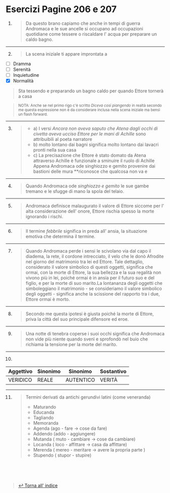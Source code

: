 # Esercizi Pagine 206 e 207 <!-- Metadata: type: Outline; created: 2020-09-15 17:33:21; reads: 21; read: 2020-09-16 15:19:14; revision: 21; modified: 2020-09-16 15:19:14; importance: 4/5; urgency: 5/5; progress: 100%; -->
1. > Da questo brano capiamo che anche in tempi di guerra Andromaca e le sue ancelle si occupano ad occupazioni quotidiane come tessere o riscaldare l' acqua per preparare un caldo bagno. <!-- Metadata: type: Note; created: 2020-09-15 22:06:36; reads: 1; read: 2020-09-15 22:06:36; revision: 1; modified: 2020-09-15 22:06:36; -->
-------------------------------------------------------------------------------------------------------------------------------------------------------------------------------------------
2. > La scena iniziale ti appare improntata a
- [ ] Dramma
- [ ] Serenità
- [ ] Inquietudine
- [x] Normalità
> Sta tessendo e preparando un bagno caldo per quando Ettore tornerà a casa

> <sup> NOTA: Anche se nel primo rigo c'è scritto _Diceva così piangendo_ in realtà secondo me questa espressione non è da considerare inclusa nella scena iniziale ma bensì un flash forward. </sup> <!-- Metadata: type: Note; created: 2020-09-15 22:06:36; reads: 1; read: 2020-09-15 22:06:36; revision: 1; modified: 2020-09-15 22:06:36; -->
----------------------------------------------------------------------------------------------------------------------------------------------------------------------------------------------------------
3. > - a) I versi _Ancora non aveva saputo che Atena dagli occhi di civetta aveva ucciso Ettore per le mani di Achille_ sono attribuibili al poeta narratore
   > - b) molto lontano dai bagni significa molto lontano dai lavacri pronti nella sua casa
   > - c) La precisazione che Ettore è stato domato da Atena attraverso Achille è funzionale a sminuire il ruolo di Achille
Appena Andromaca ode singhiozzo e gemito provenire dai bastioni delle mura **riconosce che qualcosa non va e <!-- Metadata: type: Note; created: 2020-09-15 22:06:36; reads: 1; read: 2020-09-15 22:06:36; revision: 1; modified: 2020-09-15 22:06:36; -->
------------------------------------------------------------------------------------------------------------

4. > Quando Andromaca ode _singhiozzo e gemito_ le sue gambe tremano e le sfugge di mano la spola del telaio. <!-- Metadata: type: Note; created: 2020-09-15 22:06:36; reads: 1; read: 2020-09-15 22:06:36; revision: 1; modified: 2020-09-15 22:06:36; -->
-------------------------------------------------------------------------------------------------------------

5. > Andromaca definisce malaugurato il valore di Ettore siccome   per l' alta considerazione dell' onore, Ettore rischia spesso la morte ignorando i rischi. <!-- Metadata: type: Note; created: 2020-09-15 22:06:36; reads: 1; read: 2020-09-15 22:06:36; revision: 1; modified: 2020-09-15 22:06:36; -->
-------------------------------------------------------------------------------------------------------------------------------------------------------------

6. > Il termine _febbrile_ significa in preda all' ansia, la situazione emotiva che determina il termine. <!-- Metadata: type: Note; created: 2020-09-15 22:06:36; reads: 3; read: 2020-09-16 15:18:59; revision: 1; modified: 2020-09-15 22:06:36; -->
---------------------------------------------------------------------------------------------------------

7. > Quando Andromaca perde i sensi le scivolano via dal capo il diadema, la rete, il cordone intrecciato, il velo che le donò Afrodite nel giorno del matrimonio tra lei ed Ettore. Tale dettaglio, considerato il valore simbolico di questi oggetti, significa che ormai, con la morte di Ettore, la sua bellezza e la sua regalità non vivono più in lei, poiché ormai è in ansia per il futuro suo e del figlio, e per la morte di suo marito.La lontananza degli oggetti che simboleggiano il matrimonio - se consideriamo il valore simbolico degli oggetti - significa anche la scissione del rapporto tra i due, Ettore ormai è morto. <!-- Metadata: type: Note; created: 2020-09-15 22:06:36; reads: 5; read: 2020-09-16 15:18:58; revision: 1; modified: 2020-09-15 22:06:36; -->
-----------------------------------------------------------------------------------------------------------------------------------------------------------------------------------------------------------------------------------------------------------------------------------------------------------------------------------------------------------------------------------------------------------------------------------------------------------------------------------------------------------------------------------------------------------------------------------------------------------------------------------------------------

8. > Secondo me questa ipotesi è giusta poiché la morte di Ettore, priva la città del suo principale difensore ed eroe.  <!-- Metadata: type: Note; created: 2020-09-15 22:06:36; reads: 7; read: 2020-09-16 15:19:00; revision: 1; modified: 2020-09-15 22:06:36; -->

----
9. > Una notte di tenebra coperse i suoi occhi significa che Andromaca non vide più niente quando svenì e sprofondò nel buio che richiama la tensione per la morte del marito.
---
10. > 
 
|Aggettivo|Sinonimo|Sinonimo|Sostantivo
|--|--|--|--|
VERIDICO|REALE|AUTENTICO|VERITÀ

---

11. > Termini derivati da antichi gerundivi latini (come veneranda)
    > * Maturando
    > * Educanda
    > * Tagliando
    > * Memoranda
    > * Agenda (ago - fare -> cose da fare)
    > * Addendo (addo - aggiungere)
    > * Mutanda ( muto - cambiare -> cose da cambiare) 
    > * Locanda ( loco - affittare -> casa da affittare)
    > * Merenda ( mereo - meritare -> avere la propria parte )
    > * Stupendo ( stupor - stupire)


<br><br><br>
> [↩️ Torna all' indice](../README.md)
